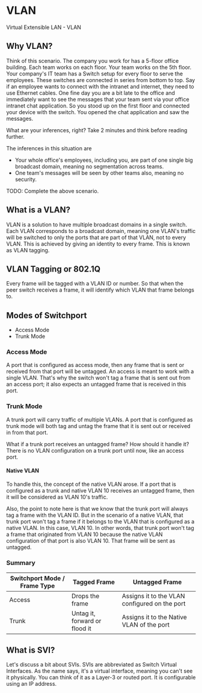 # VLAN

Virtual Extensible LAN - VLAN

## Why VLAN?

Think of this scenario. The company you work for has a 5-floor office building. Each team works on each floor. Your team works on the 5th floor. Your company's IT team has a Switch setup for every floor to serve the employees. These switches are connected in series from bottom to top. Say if an employee wants to connect with the intranet and internet, they need to use Ethernet cables. One fine day you are a bit late to the office and immediately want to see the messages that your team sent via your office intranet chat application. So you stood up on the first floor and connected your device with the switch. You opened the chat application and saw the messages. 

What are your inferences, right? Take 2 minutes and think before reading further.

The inferences in this situation are
- Your whole office's employees, including you, are part of one single big broadcast domain, meaning no segmentation across teams.
- One team's messages will be seen by other teams also, meaning no security. 

TODO: Complete the above scenario.

## What is a VLAN?

VLAN is a solution to have multiple broadcast domains in a single switch. Each VLAN corresponds to a broadcast domain, meaning one VLAN's traffic will be switched to only the ports that are part of that VLAN, not to every VLAN. This is achieved by giving an identity to every frame. This is known as VLAN tagging.

## VLAN Tagging or 802.1Q

Every frame will be tagged with a VLAN ID or number. So that when the peer switch receives a frame, it will identify which VLAN that frame belongs to.

## Modes of Switchport
- Access Mode
- Trunk Mode

### Access Mode
A port that is configured as access mode, then any frame that is sent or received from that port will be untagged. An access is meant to work with a single VLAN. That's why the switch won't tag a frame that is sent out from an access port; it also expects an untagged frame that is received in this port.

### Trunk Mode
A trunk port will carry traffic of multiple VLANs. A port that is configured as trunk mode will both tag and untag the frame that it is sent out or received in from that port.

What if a trunk port receives an untagged frame? How should it handle it? There is no VLAN configuration on a trunk port until now, like an access port.

#### Native VLAN
To handle this, the concept of the native VLAN arose. If a port that is configured as a trunk and native VLAN 10 receives an untagged frame, then it will be considered as VLAN 10's traffic.

Also, the point to note here is that we know that the trunk port will always tag a frame with the VLAN ID. But in the scenario of a native VLAN, that trunk port won't tag a frame if it belongs to the VLAN that is configured as a native VLAN. In this case, VLAN 10. In other words, that trunk port won't tag a frame that originated from VLAN 10 because the native VLAN configuration of that port is also VLAN 10. That frame will be sent as untagged.

### Summary

| Switchport Mode / Frame Type | Tagged Frame                  | Untagged Frame                                |
| -----------------------------| ----------------------------- | ----------------------------------------------|
| Access                       | Drops the frame               | Assigns it to the VLAN configured on the port |
| Trunk                        | Untag it, forward or flood it | Assigns it to the Native VLAN of the port     |

## What is SVI?

Let's discuss a bit about SVIs. SVIs are abbreviated as Switch Virtual Interfaces. As the name says, it's a virtual interface, meaning you can't see it physically. You can think of it as a Layer-3 or routed port. It is configurable using an IP address.